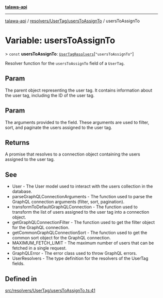 [**talawa-api**](../../../../README.md)

***

[talawa-api](../../../../modules.md) / [resolvers/UserTag/usersToAssignTo](../README.md) / usersToAssignTo

# Variable: usersToAssignTo

\> `const` **usersToAssignTo**: [`UserTagResolvers`](../../../../types/generatedGraphQLTypes/type-aliases/UserTagResolvers.md)\[`"usersToAssignTo"`\]

Resolver function for the `usersToAssignTo` field of a `UserTag`.

## Param

The parent object representing the user tag. It contains information about the user tag, including the ID of the user tag.

## Param

The arguments provided to the field. These arguments are used to filter, sort, and paginate the users assigned to the user tag.

## Returns

A promise that resolves to a connection object containing the users assigned to the user tag.

## See

 - User - The User model used to interact with the users collection in the database.
 - parseGraphQLConnectionArguments - The function used to parse the GraphQL connection arguments (filter, sort, pagination).
 - transformToDefaultGraphQLConnection - The function used to transform the list of users assigned to the user tag into a connection object.
 - getGraphQLConnectionFilter - The function used to get the filter object for the GraphQL connection.
 - getCommonGraphQLConnectionSort - The function used to get the common sort object for the GraphQL connection.
 - MAXIMUM_FETCH_LIMIT - The maximum number of users that can be fetched in a single request.
 - GraphQLError - The error class used to throw GraphQL errors.
 - UserResolvers - The type definition for the resolvers of the UserTag fields.

## Defined in

[src/resolvers/UserTag/usersToAssignTo.ts:41](https://github.com/PalisadoesFoundation/talawa-api/blob/039b0f127fb8caa46d57186ab4b3bb27fe150903/src/resolvers/UserTag/usersToAssignTo.ts#L41)
